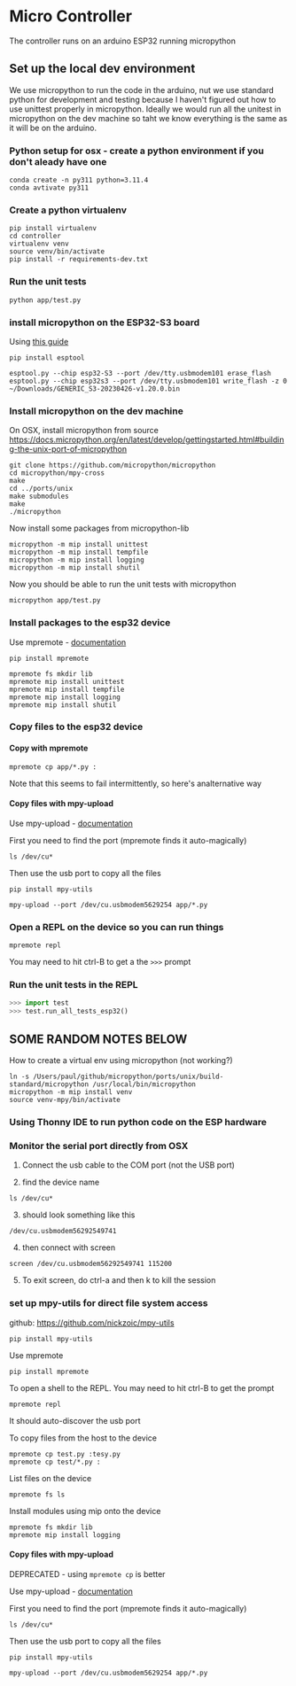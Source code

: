 # Micro Controller

The controller runs on an arduino ESP32 running micropython

## Set up the local dev environment
We use micropython to run the code in the arduino, nut we use standard python for development and testing because I haven't figured out how to use unittest properly in micropython.  Ideally we would run all the unitest in micropython on the dev machine so taht we know everything is the same as it will be on the arduino. 

### Python setup for osx - create a python environment if you don't aleady have one
```
conda create -n py311 python=3.11.4 
conda avtivate py311
```

### Create a python virtualenv
```console
pip install virtualenv
cd controller
virtualenv venv
source venv/bin/activate
pip install -r requirements-dev.txt 
```

### Run the unit tests
```console
python app/test.py
```

### install micropython on the ESP32-S3 board

Using [this guide](https://micropython.org/download/GENERIC_S3/)

```
pip install esptool

esptool.py --chip esp32-S3 --port /dev/tty.usbmodem101 erase_flash
esptool.py --chip esp32s3 --port /dev/tty.usbmodem101 write_flash -z 0 ~/Downloads/GENERIC_S3-20230426-v1.20.0.bin 
```

### Install micropython on the dev machine
On OSX, install micropython from source
https://docs.micropython.org/en/latest/develop/gettingstarted.html#building-the-unix-port-of-micropython

```console
git clone https://github.com/micropython/micropython
cd micropython/mpy-cross
make
cd ../ports/unix
make submodules
make
./micropython
```

Now install some packages from micropython-lib
```console
micropython -m mip install unittest
micropython -m mip install tempfile
micropython -m mip install logging
micropython -m mip install shutil
```

Now you should be able to run the unit tests with micropython
```console
micropython app/test.py
```
 
### Install packages to the esp32 device
Use mpremote - [documentation](https://docs.micropython.org/en/latest/reference/mpremote.html)
```console
pip install mpremote

mpremote fs mkdir lib
mpremote mip install unittest
mpremote mip install tempfile
mpremote mip install logging
mpremote mip install shutil
```

### Copy files to the esp32 device
#### Copy with mpremote
```console
mpremote cp app/*.py :
```
Note that this seems to fail intermittently, so here's analternative way

#### Copy files with mpy-upload

Use mpy-upload - [documentation](https://github.com/nickzoic/mpy-utils)

First you need to find the port (mpremote finds it auto-magically)
```console
ls /dev/cu*
```

Then use the usb port to copy all the files
```console
pip install mpy-utils

mpy-upload --port /dev/cu.usbmodem5629254 app/*.py
```

### Open a REPL on the device so you can run things

```console
mpremote repl
```
You may need to hit ctrl-B to get a the `>>>` prompt

### Run the unit tests in the REPL
```python
>>> import test
>>> test.run_all_tests_esp32()
```


## SOME RANDOM NOTES BELOW


How to create a virtual env using micropython (not working?)
```
ln -s /Users/paul/github/micropython/ports/unix/build-standard/micropython /usr/local/bin/micropython
micropython -m mip install venv
source venv-mpy/bin/activate 
```


### Using Thonny IDE to run python code on the ESP hardware

### Monitor the serial port directly from OSX

1. Connect the usb cable to the COM port (not the USB port)

2. find the device name
```
ls /dev/cu*
```
3. should look something like this
```
/dev/cu.usbmodem56292549741
```
4. then connect with screen
```
screen /dev/cu.usbmodem56292549741 115200
```
5. To exit screen, do ctrl-a and then k to kill the session


### set up mpy-utils for direct file system access
github: https://github.com/nickzoic/mpy-utils
```
pip install mpy-utils
```


Use mpremote
```console
pip install mpremote
```
To open a shell to the REPL. You may need to hit ctrl-B to get the prompt
```console
mpremote repl
```
It should auto-discover the usb port

To copy files from the host to the device
```console
mpremote cp test.py :tesy.py
mpremote cp test/*.py :
```

List files on the device
```console
mpremote fs ls
```

Install modules using mip onto the device
```console
mpremote fs mkdir lib
mpremote mip install logging
```

#### Copy files with mpy-upload
DEPRECATED - using `mpremote cp` is better

Use mpy-upload - [documentation](https://github.com/nickzoic/mpy-utils)

First you need to find the port (mpremote finds it auto-magically)
```console
ls /dev/cu*
```

Then use the usb port to copy all the files
```console
pip install mpy-utils

mpy-upload --port /dev/cu.usbmodem5629254 app/*.py
```
